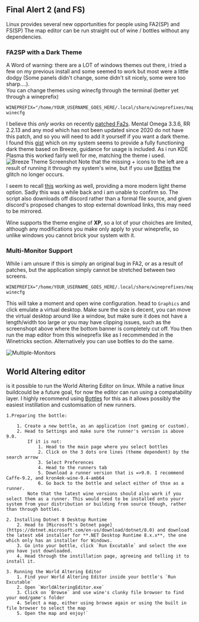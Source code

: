## Final Alert 2 (and FS)
Linux provides several new opportunities for people using FA2(SP) and FS(SP)
The map editor can be run straight out of wine / bottles without any dependencies.
### FA2SP with a Dark Theme
A Word of warning: there are a LOT of windows themes out there, i tried a few on my previous install and some seemed to work but most were a little dodgy (Some panels didn't change, some didn't sit nicely, some were too sharp....).<br>
You can change themes using winecfg through the terminal (better yet through a wineprefix)<br>
```
WINEPREFIX="/home/YOUR_USERNAME_GOES_HERE/.local/share/wineprefixes/map_editor" winecfg
```
I believe this *only works* on recently [patched Fa2s](https://github.com/secsome/FA2sp).
Mental Omega 3.3.6, RR 2.2.13 and any mod which has not been updated since 2020 do not have this patch, and so you will need to add it yourself if you want a dark theme.<br>
I found this [gist](https://gist.github.com/Zeinok/ceaf6ff204792dde0ae31e0199d89398) which on my system seems to provide a fully functioning dark theme based on Breeze, guidance for usage is included. As i run KDE Plasma this worked fairly well for me, matching the theme i used.<br>
![Breeze Theme Screenshot](Assets/breeze_fa2.png)
Note that the missing + icons to the left are a result of running it through my system's wine, but if you use [Bottles](https://usebottles.com) the glitch no longer occurs.

I seem to recall [this](https://www.reddit.com/r/linux_gaming/comments/n8hf6v/make_wine_look_like_windows_10/) working as well, providing a more modern light theme option. Sadly this was a while back and i am unable to confirm so. The script also downloads off discord rather than a formal file source, and given discord's proposed changes to stop external download links, this may need to be mirrored.

Wine supports the theme engine of **XP**, so a lot of your choiches are limited, although any modifications you make only apply to your wineprefix, so unlike windows you cannot brick your system with it.

### Multi-Monitor Support
While i am unsure if this is simply an original bug in FA2, or as a result of patches, but the application simply cannot be stretched between two screens.

```
WINEPREFIX="/home/YOUR_USERNAME_GOES_HERE/.local/share/wineprefixes/map_editor" winecfg
```
This will take a moment and open wine configuration. head to `Graphics` and click emulate a virtual desktop. Make sure the size is decent, you can move the virtual desktop around like a window, but make sure it does not have a length/width too large or you may have clipping issues, such as the screenshopt above where the bottom banner is completely cut off.
You then run the map editor from this wineprefix like as I recommended in the Winetricks section. Alternatively you can use bottles to do the same.

![Multiple-Monitors](Assets/multi_monitor_fa2.png)

## World Altering editor

is it possible to run the World Altering Editor on linux. While a native linux buildcould be a future goal, for now the editor can run using a compatability layer.
I highly recommend using [Bottles](https://usebottles.com) for this as it allows possibly the easiest instillation and customisation of new runners.

    1.Preparing the bottle:

        1. Create a new bottle, as an application (not gaming or custom).
        2. Head to Settings and make sure the runner's version is above 9.0.
            If it is not:
                1. Head to the main page where you select bottles
                2. Click on the 3 dots ore lines (theme dependent) by the search arrow
                3. Select Preferences
                4. Head to the runners tab
                5. Download a runner version that is =>9.0. I recommend Caffe-9.2, and kron4ek-wine-9.4-amb64
                6. Go back to the bottle and select either of thse as a runner.
            Note that the latest wine versions should also work if you select them as a runner. This would need to be installed onto yourr system from your distribution or building from source though, rather than through bottles.

    2. Installing Dotnet 8 Desktop Runtime
        2. Head to [Microsoft's Dotnet page](https://dotnet.microsoft.com/en-us/download/dotnet/8.0) and download the latest x64 installer for **.NET Desktop Runtime 8.x.x**, the one which only has an installer for Windows.
        3. Go into your bottle, click `Run Excutable` and select the exe you have just downloaded.
        4. Head through the instillation page, agreeing and telling it to install it.

    3. Running the World Altering Editor
        1. Find your World Altering Editor inside your bottle's `Run Excutable`
        2. Open `WorldAlteringEditor.exe`
        3. Click on `Browse` and use wine's clunky file browser to find your mod/game's folder
        4. Select a map, either using browse again or using the built in file browser to select the map
        5. Open the map and enjoy!`


